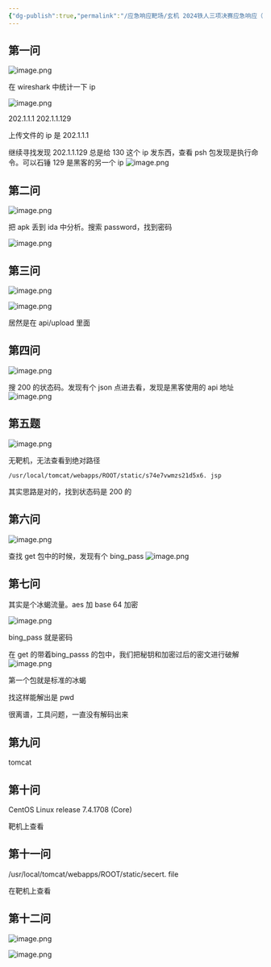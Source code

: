 ```yaml
---
{"dg-publish":true,"permalink":"/应急响应靶场/玄机 2024铁人三项决赛应急响应（环境不足 ，无法完全做）/","tags":["靶场","应急响应"]}
---
```



## 第一问
![image.png](https://s2.loli.net/2025/06/06/BJaUnvcwl2xX5hL.png)


在 wireshark 中统计一下 ip

![image.png](https://s2.loli.net/2025/06/06/FRDP2KM6bfWdk5v.png)

202.1.1.1 202.1.1.129

上传文件的 ip 是 202.1.1.1

继续寻找发现 202.1.1.129 总是给 130 这个 ip 发东西，查看 psh 包发现是执行命令。可以石锤 129 是黑客的另一个 ip
![image.png](https://s2.loli.net/2025/06/06/Crhfz24aXKE6wGZ.png)


## 第二问
![image.png](https://s2.loli.net/2025/06/06/Myo2bdua6Uc1gOE.png)

把 apk 丢到 ida 中分析。搜索 password，找到密码

![image.png](https://s2.loli.net/2025/06/06/aDZESYsy3l6rJ4q.png)


## 第三问
![image.png](https://s2.loli.net/2025/06/06/zeb5gsUAYEfIhH6.png)

![image.png](https://s2.loli.net/2025/06/06/MVIDRvhaCJgB1Gz.png)

居然是在 api/upload 里面

## 第四问
![image.png](https://s2.loli.net/2025/06/06/Jzo1mPLUIK7pFfx.png)

搜 200 的状态码。发现有个 json 点进去看，发现是黑客使用的 api 地址
![image.png](https://s2.loli.net/2025/06/06/aI7u4mZi5wbrgNf.png)


## 第五题
![image.png](https://s2.loli.net/2025/06/06/WzEH1TBZ6OU2IVt.png)

无靶机，无法查看到绝对路径
```
/usr/local/tomcat/webapps/ROOT/static/s74e7vwmzs21d5x6. jsp
```

其实思路是对的，找到状态码是 200 的



## 第六问
![image.png](https://s2.loli.net/2025/06/06/3wDKpa9TnMHLY65.png)

查找 get 包中的时候，发现有个 bing_pass
![image.png](https://s2.loli.net/2025/06/06/gCAY3IEMDk5Bahu.png)


## 第七问
其实是个冰蝎流量。aes 加 base 64 加密

![image.png](https://s2.loli.net/2025/06/06/wsQyMFGpaUX8ovl.png)

bing_pass 就是密码

在 get 的带着bing_passs 的包中，我们把秘钥和加密过后的密文进行破解
![image.png](https://s2.loli.net/2025/06/06/QNGeoyX5AEumfR4.png)


第一个包就是标准的冰蝎

找这样能解出是 pwd

很离谱，工具问题，一直没有解码出来

## 第九问

tomcat

## 第十问
CentOS Linux release 7.4.1708 (Core)

靶机上查看

## 第十一问
/usr/local/tomcat/webapps/ROOT/static/secert. file

在靶机上查看

## 第十二问
![image.png](https://s2.loli.net/2025/06/06/W6ZxvRwSml5MPUa.png)



![image.png](https://s2.loli.net/2025/06/06/1ObSgmstWc9wCpq.png)
